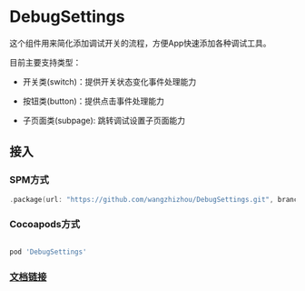 # DebugSettings

这个组件用来简化添加调试开关的流程，方便App快速添加各种调试工具。

目前主要支持类型：

- 开关类(switch)：提供开关状态变化事件处理能力

- 按钮类(button)：提供点击事件处理能力

- 子页面类(subpage): 跳转调试设置子页面能力

## 接入

### SPM方式

```swift
.package(url: "https://github.com/wangzhizhou/DebugSettings.git", branch: "main")
```

### Cocoapods方式

```ruby

pod 'DebugSettings'

```

### [文档链接](https://wangzhizhou.github.io/DebugSettings/documentation/DebugSettings)

